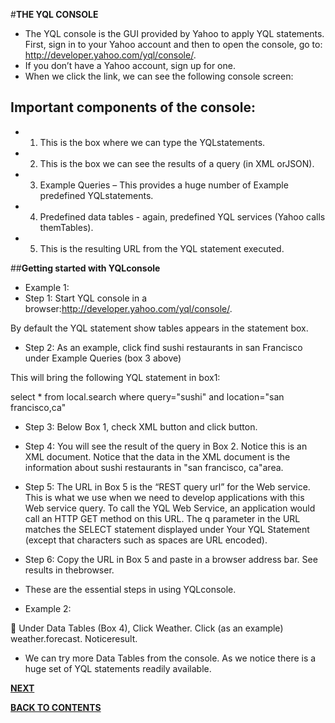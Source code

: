 #**THE YQL CONSOLE**
- The YQL console is the GUI provided by Yahoo to apply YQL statements. First, sign in to your Yahoo account and then to open the console, go to: http://developer.yahoo.com/yql/console/.
- If you don’t have a Yahoo account, sign up for one.
- When we click the link, we can see the following console screen:
 
## Important components of the console:

- 1.	This is the box where we can type the YQLstatements.
- 2.	This is the box we can see the results of a query (in XML orJSON).
- 3.	Example Queries – This provides a huge number of Example predefined YQLstatements.
- 4.	Predefined data tables - again, predefined YQL services (Yahoo calls themTables).
- 5.	This is the resulting URL from the YQL statement executed.



##**Getting started with YQLconsole**
- Example 1:
- Step 1: Start YQL console in a browser:http://developer.yahoo.com/yql/console/.

By default the YQL statement show tables appears in the statement box.
- Step 2: As an example, click find sushi restaurants in san Francisco under Example Queries (box 3 above)


 This will bring the following YQL statement in box1:

select * from local.search where query="sushi" and location="san francisco,ca"

- Step 3: Below Box 1, check XML button and click button.
- Step 4: You will see the result of the query in Box 2. Notice this is an XML document. Notice that the data in the XML document is the information about sushi restaurants in "san francisco, ca"area.
 


 

- Step 5: The URL in Box 5 is the “REST query url” for the Web service. This is what we use when we need to develop applications with this Web service query. To call the YQL Web Service, an application would call an HTTP GET method on this URL. The q parameter in the URL matches the SELECT statement displayed under Your YQL Statement (except that characters such as spaces are URL encoded). 

- Step 6: Copy the URL in Box 5 and paste in a browser address bar.  See results in thebrowser.


- These are the essential steps in using YQLconsole.
                     
-  Example 2:

	Under Data Tables (Box 4), Click Weather. Click (as an example) weather.forecast. Noticeresult.
 

- We can try more Data Tables from the console. As we notice there is a huge set of YQL statements readily available.

[**NEXT**](https://github.com/sharathvontari/Yahoo-query-language/blob/master/YQL%20Statements.md)     

[**BACK TO CONTENTS**](https://github.com/sharathvontari/Yahoo-query-language/blob/master/README.md)









 


 


